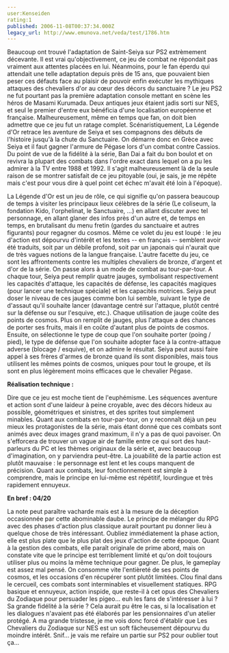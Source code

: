 ```yaml
---
user:Kenseiden
rating:1
published: 2006-11-08T00:37:34.000Z
legacy_url: http://www.emunova.net/veda/test/1786.htm
---
```

Beaucoup ont trouvé l'adaptation de Saint-Seiya sur PS2 extrèmement décevante. Il est vrai qu'objectivement, ce jeu de combat ne répondait pas vraiment aux attentes placées en lui. Néanmoins, pour le fan éperdu qui attendait une telle adaptation depuis près de 15 ans, que pouvaient bien peser ces défauts face au plaisir de pouvoir enfin exécuter les mythiques attaques des chevaliers d'or au cœur des décors du sanctuaire ? Le jeu PS2 ne fut pourtant pas la première adaptation console mettant en scène les héros de Masami Kurumada. Deux antiques jeux étaient jadis sorti sur NES, et seul le premier d'entre eux bénéficia d'une localisation européenne et française. Malheureusement, même en temps que fan, on doit bien admettre que ce jeu fut un ratage complet. Scénaristiquement, La Légende d'Or retrace les aventure de Seiya et ses compagnons des débuts de l'histoire jusqu'à la chute du Sanctuaire. On démarre donc en Grèce avec Seiya et il faut gagner l'armure de Pégase lors d'un combat contre Cassios. Du point de vue de la fidélité à la série, Ban Dai a fait du bon boulot et on revivra la plupart des combats dans l'ordre exact dans lequel on a pu les admirer à la TV entre 1988 et 1992\. Il s'agit malheureusement là de la seule raison de se montrer satisfait de ce jeu pitoyable (oui, je sais, je me répête mais c'est pour vous dire à quel point cet échec m'avait été loin à l'époque).  

  

La Légende d'Or est un jeu de rôle, ce qui signifie qu'on passera beaucoup de temps à visiter les principaux lieux célèbres de la série (Le coliseum, la fondation Kido, l'orphelinat, le Sanctuaire, ...) en allant discuter avec tel personnage, en allant glaner des infos près d'un autre et, de temps en temps, en brutalisant du menu fretin (gardes du sanctuaire et autres figurants) pour regagner du cosmos. Même ce volet du jeu est loupé : le jeu d'action est dépourvu d'intérêt et les textes -- en français -- semblent avoir été traduits, soit par un débile profond, soit par un japonais qui n'aurait que de très vagues notions de la langue française. L'autre facette du jeu, ce sont les affrontements contre les multiples chevaliers de bronze, d'argent et d'or de la série. On passe alors à un mode de combat au tour-par-tour. A chaque tour, Seiya peut remplir quatre jauges, symbolisant respectivement les capacités d'attaque, les capacités de défense, les capacités magiques (pour lancer une technique spéciale) et les capacités motrices. Seiya peut doser le niveau de ces jauges comme bon lui semble, suivant le type de d'assaut qu'il souhaite lancer (davantage centré sur l'attaque, plutôt centré sur la défense ou sur l'esquive, etc.). Chaque utilisation de jauge coûte des points de cosmos. Plus on remplit de jauges, plus l'attaque a des chances de porter ses fruits, mais il en coûte d'autant plus de points de cosmos. Ensuite, on sélectionne le type de coup que l'on souhaite porter (poing / pied), le type de défense que l'on souhaite adopter face à la contre-attaque adverse (blocage / esquive), et on admire le résultat. Seiya peut aussi faire appel à ses frères d'armes de bronze quand ils sont disponibles, mais tous utilisent les mêmes points de cosmos, uniques pour tout le groupe, et ils sont en plus légèrement moins efficaces que le chevalier Pégase.  

  

**Réalisation technique :**  

Dire que ce jeu est moche tient de l'euphémisme. Les séquences aventure et action sont d'une laideur à peine croyable, avec des décors hideux au possible, géométriques et sinistres, et des sprites tout simplement minables. Quant aux combats en tour-par-tour, on y reconnaît déjà un peu mieux les protagonistes de la série, mais étant donné que ces combats sont animés avec deux images grand maximum, il n'y a pas de quoi pavoiser. On s'efforcera de trouver un vague air de famille entre ce qui sort des haut-parleurs du PC et les thèmes originaux de la série et, avec beaucoup d'imagination, on y parviendra peut-être. La jouabilité de la partie action est plutôt mauvaise : le personnage est lent et les coups manquent de précision. Quant aux combats, leur fonctionnement est simple à comprendre, mais le principe en lui-même est répétitif, lourdingue et très rapidement ennuyeux.  

  

**En bref : 04/20**  

La note peut paraître vacharde mais est à la mesure de la déception occasionnée par cette abominable daube. Le principe de mélanger du RPG avec des phases d'action plus classique aurait pourtant pu donner lieu à quelque chose de très intéressant. Oubliez immédiatement la phase action, elle est plus plate que le plus plat des jeux d'action de cette époque. Quant à la gestion des combats, elle paraît originale de prime abord, mais on constate vite que le principe est terriblement limité et qu'on doit toujours utiliser plus ou moins la même technique pour gagner. De plus, le gameplay est assez mal pensé. On consomme vite l'entièreté de ses points de cosmos, et les occasions d'en récupérer sont plutôt limitées. Clou final dans le cercueil, ces combats sont interminables et visuellement statiques. RPG basique et ennuyeux, action inspide, que reste-il à cet opus des Chevaliers du Zodiaque pour persuader les pigeo... euh les fans de s'intéresser à lui ? Sa grande fidélité à la série ? Cela aurait pu être le cas, si la localisation et les dialogues n'avaient pas été élaborés par les pensionnaires d'un atelier protégé. A ma grande tristesse, je me vois donc forcé d'établir que Les Chevaliers du Zodiaque sur NES est un soft fâcheusement dépourvu du moindre intérêt. Snif... je vais me refaire un partie sur PS2 pour oublier tout ça...